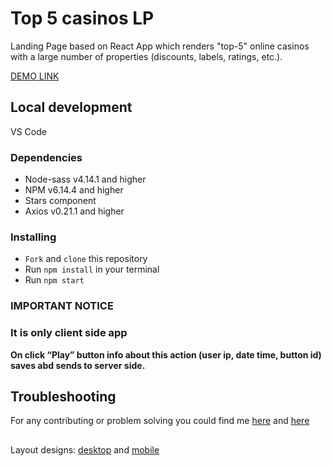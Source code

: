 # Top 5 casinos LP
Landing Page based on React App which renders "top-5" online casinos with a large number of properties (discounts, labels, ratings, etc.).

[DEMO LINK](https://gponomarenkoorg.github.io/topfive/)

## Local development
VS Code


### Dependencies
* Node-sass v4.14.1 and higher
* NPM v6.14.4 and higher
* Stars component
* Axios v0.21.1 and higher


### Installing

* `Fork` and `clone` this repository
* Run `npm install` in your terminal
* Run `npm start`

### IMPORTANT NOTICE
### It is only client side app 
<strong>
On click “Play” button info about this action (user ip, date time, button id) saves abd sends to server side.
</strong>

## Troubleshooting

For any contributing or problem solving you could find me [here](https://www.linkedin.com/in/grygoriyponomarenko/) and [here](https://t.me/grygoriyponomarenko/)

## 

Layout designs: [desktop](https://drive.google.com/file/d/119fxJMIRq8W4kk12i4Ww15JaBwo-SAdB/view?usp=sharing) and [mobile](
https://drive.google.com/file/d/1bsmsoRrKB6sZSAWfM2ofBM3MR2Noo318/view?usp=sharing)


